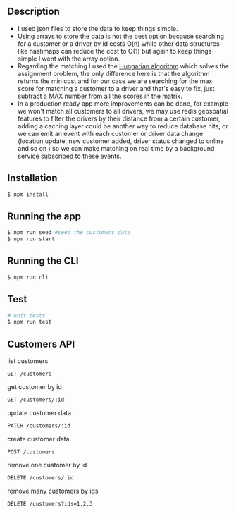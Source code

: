 ## Description
 - I used json files to store the data to keep things simple.
 - Using arrays to store the data is not the best option because searching for a customer or a driver by id costs O(n) while other data structures like hashmaps can reduce the cost to O(1) but again to keep things simple I went with the array option.
 - Regarding the matching I used the [Hungarian algorithm](https://en.wikipedia.org/wiki/Hungarian_algorithm) which solves the assignment problem, the only difference here is that the algorithm returns the min cost and for our case we are searching for the max score for matching a customer to a driver and that's easy to fix, just subtract a MAX number from all the scores in the matrix.
 - In a production ready app more improvements can be done, for example we won't match all customers to all drivers, we may use redis geospatial features to filter the drivers by their distance from a certain customer, adding a caching layer could be another way to reduce database hits, or we can emit an event with each customer or driver data change (location update, new customer added, driver status changed to online and so on ) so we can make matching on real time by a background service subscribed to these events.



## Installation

```bash
$ npm install
```

## Running the app

```bash
$ npm run seed #seed the customers data
$ npm run start
```

## Running the CLI

```bash
$ npm run cli
```

## Test

```bash
# unit tests
$ npm run test

```

## Customers API
list customers
```
GET /customers
```

get customer by id
```
GET /customers/:id
```

update customer data
```
PATCH /customers/:id
```

create customer data
```
POST /customers
```

remove one customer by id
```
DELETE /customers/:id
```

remove many customers by ids
```
DELETE /customers?ids=1,2,3
```
